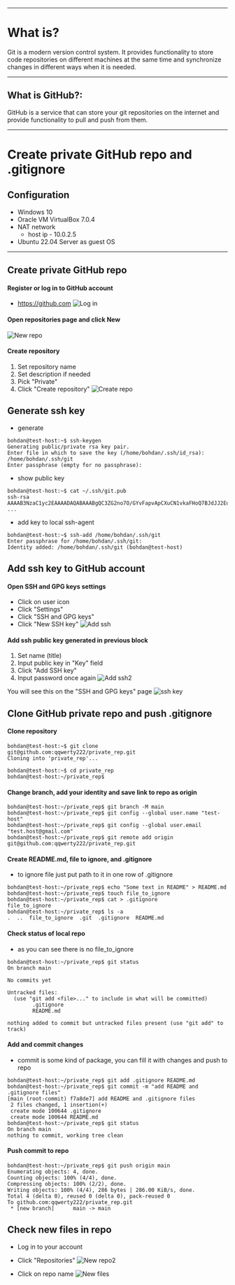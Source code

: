 ***
# What is?

Git is a modern version control system. It provides functionality to store code repositories on different machines at the same time and synchronize changes in different ways when it is needed.

***
## What is GitHub?:

GitHub is a service that can store your git repositories on the internet and provide functionality to pull and push from them.

---

# Create private GitHub repo and .gitignore

## Configuration
- Windows 10
- Oracle VM VirtualBox 7.0.4
- NAT network
	- host ip   - 10.0.2.5
- Ubuntu 22.04 Server as guest OS

***

## Create private GitHub repo

#### Register or log in to GitHub account 
- https://github.com
![Log in](https://github.com/qqwerty222/obsidian/blob/main/Git/screenshots/Log_in.png)

#### Open repositories page and click New
![New repo](https://github.com/qqwerty222/obsidian/blob/main/Git/screenshots/New_repo.png)

#### Create repository
1) Set repository name
2) Set description if needed
3) Pick "Private"
4) Click "Create repository"
![Create repo](https://github.com/qqwerty222/obsidian/blob/main/Git/screenshots/Create_repo.png)

## Generate ssh key

- generate
```
bohdan@test-host:~$ ssh-keygen
Generating public/private rsa key pair.
Enter file in which to save the key (/home/bohdan/.ssh/id_rsa): /home/bohdan/.ssh/git
Enter passphrase (empty for no passphrase):
```

- show public key
```
bohdan@test-host:~$ cat ~/.ssh/git.pub
ssh-rsa AAAAB3NzaC1yc2EAAAADAQABAAABgQC3ZG2no7O/GYvFapvApCXuCN1vkaFHoQ7BJdJJ2Eu
...
```

- add key to local ssh-agent
```
bohdan@test-host:~$ ssh-add /home/bohdan/.ssh/git
Enter passphrase for /home/bohdan/.ssh/git:
Identity added: /home/bohdan/.ssh/git (bohdan@test-host)
```

## Add ssh key to GitHub account

#### Open SSH and GPG keys settings
- Click on user icon
- Click "Settings"
- Click "SSH and GPG keys"
- Click "New SSH key"
![Add ssh](https://github.com/qqwerty222/obsidian/blob/main/Git/screenshots/Add_ssh.png)

#### Add ssh public key generated in previous block
1) Set name (title)
2) Input public key in "Key" field
3) Click "Add SSH key"
4) Input password once again
![Add ssh2](https://github.com/qqwerty222/obsidian/blob/main/Git/screenshots/Add_ssh2.png)

You will see this on the "SSH and GPG keys" page
![ssh key](https://github.com/qqwerty222/obsidian/blob/main/Git/screenshots/ssh_key.png)


## Clone GitHub private repo and push .gitignore

#### Clone repository
```
bohdan@test-host:~$ git clone git@github.com:qqwerty222/private_rep.git
Cloning into 'private_rep'...

bohdan@test-host:~$ cd private_rep
bohdan@test-host:~/private_rep$
```

#### Change branch, add your identity and save link to repo as origin
```
bohdan@test-host:~/private_rep$ git branch -M main
bohdan@test-host:~/private_rep$ git config --global user.name "test-host"
bohdan@test-host:~/private_rep$ git config --global user.email "test.host@gmail.com"
bohdan@test-host:~/private_rep$ git remote add origin git@github.com:qqwerty222/private_rep.git
```

#### Create README.md, file to ignore, and .gitignore
- to ignore file just put path to it in one row of  .gitignore
```
bohdan@test-host:~/private_rep$ echo "Some text in README" > README.md
bohdan@test-host:~/private_rep$ touch file_to_ignore
bohdan@test-host:~/private_rep$ cat > .gitignore
file_to_ignore
bohdan@test-host:~/private_rep$ ls -a
.  ..  file_to_ignore  .git  .gitignore  README.md
```

#### Check status of local repo
- as you can see there is no file_to_ignore
```
bohdan@test-host:~/private_rep$ git status
On branch main

No commits yet

Untracked files:
  (use "git add <file>..." to include in what will be committed)
        .gitignore
        README.md

nothing added to commit but untracked files present (use "git add" to track)
```

#### Add and commit changes
- commit is some kind of package, you can fill it with changes and push to repo
```
bohdan@test-host:~/private_rep$ git add .gitignore README.md
bohdan@test-host:~/private_rep$ git commit -m "add README and .gitignore files"
[main (root-commit) f7a8de7] add README and .gitignore files
 2 files changed, 1 insertion(+)
 create mode 100644 .gitignore
 create mode 100644 README.md
bohdan@test-host:~/private_rep$ git status
On branch main
nothing to commit, working tree clean
```

#### Push commit to repo
```
bohdan@test-host:~/private_rep$ git push origin main
Enumerating objects: 4, done.
Counting objects: 100% (4/4), done.
Compressing objects: 100% (2/2), done.
Writing objects: 100% (4/4), 286 bytes | 286.00 KiB/s, done.
Total 4 (delta 0), reused 0 (delta 0), pack-reused 0
To github.com:qqwerty222/private_rep.git
 * [new branch]      main -> main
```

## Check new files in repo

- Log in to your account
- Click "Repositories"
![New repo2](https://github.com/qqwerty222/obsidian/blob/main/Git/screenshots/New_repo2.png)

- Click on repo name
![New files](https://github.com/qqwerty222/obsidian/blob/main/Git/screenshots/new_files.png)
